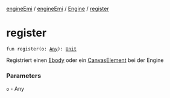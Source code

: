 [engineEmi](../../index.md) / [engineEmi](../index.md) / [Engine](index.md) / [register](./register.md)

# register

`fun register(o: `[`Any`](https://kotlinlang.org/api/latest/jvm/stdlib/kotlin/-any/index.html)`): `[`Unit`](https://kotlinlang.org/api/latest/jvm/stdlib/kotlin/-unit/index.html)

Registriert einen [Ebody](../../engine-emi.-bodies/-ebody/index.md) oder ein [CanvasElement](../../engine-emi.-canvas-elements/-canvas-element/index.md) bei der Engine

### Parameters

`o` - Any